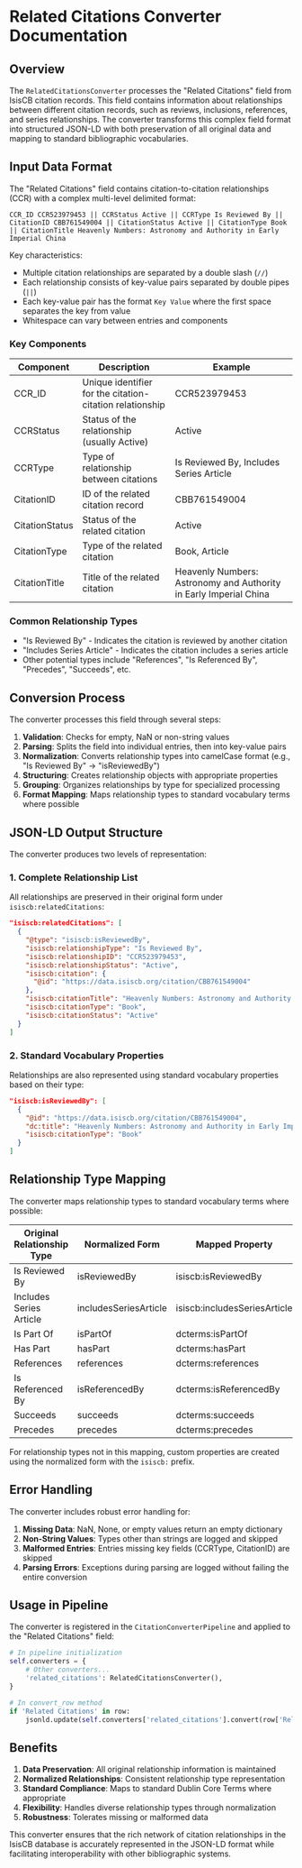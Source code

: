 # Related Citations Converter Documentation

## Overview

The `RelatedCitationsConverter` processes the "Related Citations" field from IsisCB citation records. This field contains information about relationships between different citation records, such as reviews, inclusions, references, and series relationships. The converter transforms this complex field format into structured JSON-LD with both preservation of all original data and mapping to standard bibliographic vocabularies.

## Input Data Format

The "Related Citations" field contains citation-to-citation relationships (CCR) with a complex multi-level delimited format:

```
CCR_ID CCR523979453 || CCRStatus Active || CCRType Is Reviewed By || CitationID CBB761549004 || CitationStatus Active || CitationType Book || CitationTitle Heavenly Numbers: Astronomy and Authority in Early Imperial China
```

Key characteristics:
- Multiple citation relationships are separated by a double slash (`//`)
- Each relationship consists of key-value pairs separated by double pipes (`||`)
- Each key-value pair has the format `Key Value` where the first space separates the key from value
- Whitespace can vary between entries and components

### Key Components

| Component | Description | Example |
|-----------|-------------|---------|
| CCR_ID | Unique identifier for the citation-citation relationship | CCR523979453 |
| CCRStatus | Status of the relationship (usually Active) | Active |
| CCRType | Type of relationship between citations | Is Reviewed By, Includes Series Article |
| CitationID | ID of the related citation record | CBB761549004 |
| CitationStatus | Status of the related citation | Active |
| CitationType | Type of the related citation | Book, Article |
| CitationTitle | Title of the related citation | Heavenly Numbers: Astronomy and Authority in Early Imperial China |

### Common Relationship Types

- "Is Reviewed By" - Indicates the citation is reviewed by another citation
- "Includes Series Article" - Indicates the citation includes a series article
- Other potential types include "References", "Is Referenced By", "Precedes", "Succeeds", etc.

## Conversion Process

The converter processes this field through several steps:

1. **Validation**: Checks for empty, NaN or non-string values
2. **Parsing**: Splits the field into individual entries, then into key-value pairs
3. **Normalization**: Converts relationship types into camelCase format (e.g., "Is Reviewed By" → "isReviewedBy")
4. **Structuring**: Creates relationship objects with appropriate properties
5. **Grouping**: Organizes relationships by type for specialized processing
6. **Format Mapping**: Maps relationship types to standard vocabulary terms where possible

## JSON-LD Output Structure

The converter produces two levels of representation:

### 1. Complete Relationship List

All relationships are preserved in their original form under `isiscb:relatedCitations`:

```json
"isiscb:relatedCitations": [
  {
    "@type": "isiscb:isReviewedBy",
    "isiscb:relationshipType": "Is Reviewed By",
    "isiscb:relationshipID": "CCR523979453",
    "isiscb:relationshipStatus": "Active",
    "isiscb:citation": {
      "@id": "https://data.isiscb.org/citation/CBB761549004"
    },
    "isiscb:citationTitle": "Heavenly Numbers: Astronomy and Authority in Early Imperial China",
    "isiscb:citationType": "Book",
    "isiscb:citationStatus": "Active"
  }
]
```

### 2. Standard Vocabulary Properties

Relationships are also represented using standard vocabulary properties based on their type:

```json
"isiscb:isReviewedBy": [
  {
    "@id": "https://data.isiscb.org/citation/CBB761549004",
    "dc:title": "Heavenly Numbers: Astronomy and Authority in Early Imperial China",
    "isiscb:citationType": "Book"
  }
]
```

## Relationship Type Mapping

The converter maps relationship types to standard vocabulary terms where possible:

| Original Relationship Type | Normalized Form | Mapped Property |
|---------------------------|-----------------|-----------------|
| Is Reviewed By | isReviewedBy | isiscb:isReviewedBy |
| Includes Series Article | includesSeriesArticle | isiscb:includesSeriesArticle |
| Is Part Of | isPartOf | dcterms:isPartOf |
| Has Part | hasPart | dcterms:hasPart |
| References | references | dcterms:references |
| Is Referenced By | isReferencedBy | dcterms:isReferencedBy |
| Succeeds | succeeds | dcterms:succeeds |
| Precedes | precedes | dcterms:precedes |

For relationship types not in this mapping, custom properties are created using the normalized form with the `isiscb:` prefix.

## Error Handling

The converter includes robust error handling for:

1. **Missing Data**: NaN, None, or empty values return an empty dictionary
2. **Non-String Values**: Types other than strings are logged and skipped
3. **Malformed Entries**: Entries missing key fields (CCRType, CitationID) are skipped
4. **Parsing Errors**: Exceptions during parsing are logged without failing the entire conversion

## Usage in Pipeline

The converter is registered in the `CitationConverterPipeline` and applied to the "Related Citations" field:

```python
# In pipeline initialization
self.converters = {
    # Other converters...
    'related_citations': RelatedCitationsConverter(),
}

# In convert_row method
if 'Related Citations' in row:
    jsonld.update(self.converters['related_citations'].convert(row['Related Citations'], record_id))
```

## Benefits

1. **Data Preservation**: All original relationship information is maintained
2. **Normalized Relationships**: Consistent relationship type representation
3. **Standard Compliance**: Maps to standard Dublin Core Terms where appropriate
4. **Flexibility**: Handles diverse relationship types through normalization
5. **Robustness**: Tolerates missing or malformed data

This converter ensures that the rich network of citation relationships in the IsisCB database is accurately represented in the JSON-LD format while facilitating interoperability with other bibliographic systems.